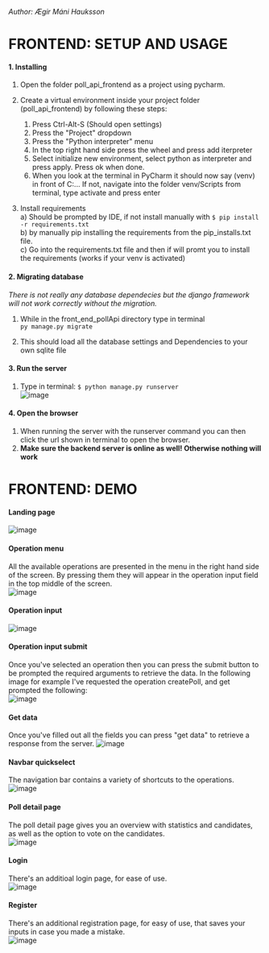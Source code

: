_Author: Ægir Máni Hauksson_

# FRONTEND: SETUP AND USAGE

#### 1. Installing
1. Open the folder poll_api_frontend as a project using pycharm.
2. Create a virtual environment inside your project folder (poll_api_frontend) by following these steps:
    1. Press Ctrl-Alt-S (Should open settings)
    2. Press the "Project" dropdown
    3. Press the "Python interpreter" menu
    4. In the top right hand side press the wheel and press add iterpreter
    5. Select initialize new environment, select python as interpreter and press apply.
        Press ok when done.
    6. When you look at the terminal in PyCharm it should now say (venv) in front of C:...
       If not, navigate into the folder venv/Scripts from terminal, type activate and press enter

3. Install requirements \
a) Should be prompted by IDE, if not install manually with `$ pip install -r requirements.txt` \
b) by manually pip installing the requirements from the pip_installs.txt file. \
c) Go into the requirements.txt file and then if will promt you to install the requirements (works if your venv is activated)

#### 2. Migrating database
_There is not really any database dependecies but the django framework will not work correctly without the migration._
1. While in the front_end_pollApi directory type in terminal \
    `py manage.py migrate`

2. This should load all the database settings and Dependencies to your own sqlite file

#### 3. Run the server
1. Type in terminal: `$ python manage.py runserver` \
![image](readme_img/runserver.PNG)

#### 4. Open the browser
1. When running the server with the runserver command you can then click the url shown in terminal to open the browser.
2. **Make sure the backend server is online as well! Otherwise nothing will work**


# FRONTEND: DEMO
#### Landing page
![image](readme_img/landing_page.PNG)

#### Operation menu
All the available operations are presented in the menu in the right hand side of the screen. By pressing them 
they will appear in the operation input field in the top middle of the screen. \
![image](readme_img/operations.PNG)

#### Operation input
![image](readme_img/operation_input.PNG)

#### Operation input submit
Once you've selected an operation then you can press the submit button to be prompted the required
arguments to retrieve the data. In the following image for example I've requested the operation 
createPoll, and get prompted the following: \
![image](readme_img/create_poll.PNG)

#### Get data
Once you've filled out all the fields you can press "get data" to retrieve a response from the server.
![image](readme_img/polls.PNG)

#### Navbar quickselect
The navigation bar contains a variety of shortcuts to the operations. \
![image](readme_img/navbar.PNG)

#### Poll detail page
The poll detail page gives you an overview with statistics and candidates, as well as the option to 
vote on the candidates. \
![image](readme_img/poll_details.PNG)

#### Login
There's an additioal login page, for ease of use. \
![image](readme_img/login.PNG)

#### Register
There's an additional registration page, for easy of use, that saves your inputs in case you made a mistake. \
![image](readme_img/register.PNG)